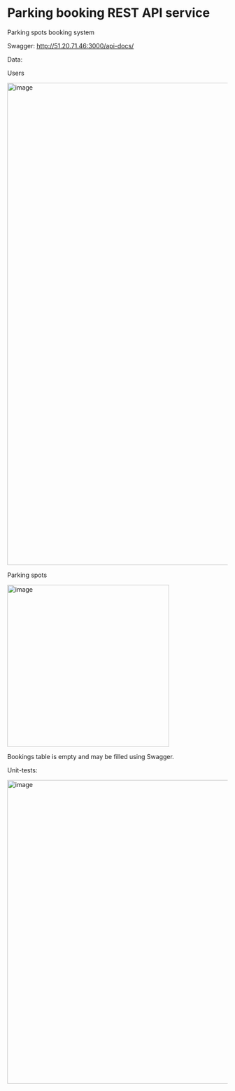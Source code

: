 # Parking booking REST API service
Parking spots booking system

Swagger:
http://51.20.71.46:3000/api-docs/

Data:

Users

<img width="1102" alt="image" src="https://github.com/demakoff/parking_booking/assets/5207710/25bae793-4428-4152-952f-46bd02f711c1">

Parking spots

<img width="370" alt="image" src="https://github.com/demakoff/parking_booking/assets/5207710/5afbc11b-0207-4a9c-a1b7-e1da44e02663">


Bookings table is empty and may be filled using Swagger.

Unit-tests:

<img width="694" alt="image" src="https://github.com/demakoff/parking_booking/assets/5207710/1ffc2320-3ed0-4628-8348-074f3cb046b1">
